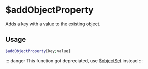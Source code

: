 # $addObjectProperty

Adds a key with a value to the existing object.

## Usage

```bash
$addObjectProperty[key;value]
```

::: danger
This function got depreciated, use [$objectSet](./ObjectSet.md) instead 
:::